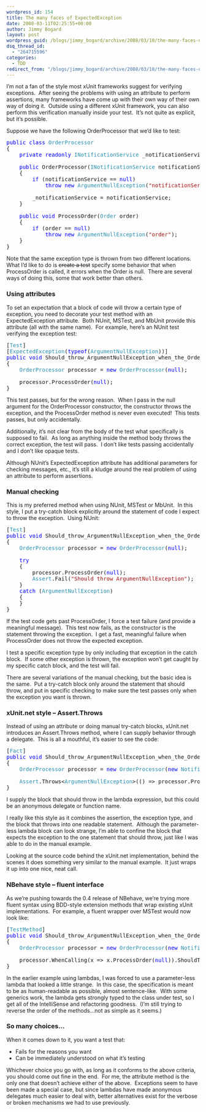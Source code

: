 ```yaml
---
wordpress_id: 154
title: The many faces of ExpectedException
date: 2008-03-11T02:25:55+00:00
author: Jimmy Bogard
layout: post
wordpress_guid: /blogs/jimmy_bogard/archive/2008/03/10/the-many-faces-of-expectedexception.aspx
dsq_thread_id:
  - "264715596"
categories:
  - TDD
redirect_from: "/blogs/jimmy_bogard/archive/2008/03/10/the-many-faces-of-expectedexception.aspx/"
---
```

I&#8217;m not a fan of the style most xUnit frameworks suggest for verifying exceptions.&nbsp; After seeing the problems with using an attribute to perform assertions, many frameworks have come up with their own way of their own way of doing it.&nbsp; Outside using a different xUnit framework, you can also perform this verification manually inside your test.&nbsp; It&#8217;s not quite as explicit, but it&#8217;s possible.

Suppose we have the following OrderProcessor that we&#8217;d like to test:

<pre><span style="color: blue">public class </span><span style="color: #2b91af">OrderProcessor
</span>{
    <span style="color: blue">private readonly </span><span style="color: #2b91af">INotificationService </span>_notificationService;

    <span style="color: blue">public </span>OrderProcessor(<span style="color: #2b91af">INotificationService </span>notificationService)
    {
        <span style="color: blue">if </span>(notificationService == <span style="color: blue">null</span>)
            <span style="color: blue">throw new </span><span style="color: #2b91af">ArgumentNullException</span>(<span style="color: #a31515">"notificationService"</span>);

        _notificationService = notificationService;
    }

    <span style="color: blue">public void </span>ProcessOrder(<span style="color: #2b91af">Order </span>order)
    {
        <span style="color: blue">if </span>(order == <span style="color: blue">null</span>)
            <span style="color: blue">throw new </span><span style="color: #2b91af">ArgumentNullException</span>(<span style="color: #a31515">"order"</span>);
    }
}
</pre>

[](http://11011.net/software/vspaste)

Note that the same exception type is thrown from two different locations.&nbsp; What I&#8217;d like to do is <strike>create a test</strike> specify some behavior that when ProcessOrder is called, it errors when the Order is null.&nbsp; There are several ways of doing this, some that work better than others.

### Using attributes

To set an expectation that a block of code will throw a certain type of exception, you need to decorate your test method with an ExpectedException attribute.&nbsp; Both NUnit, MSTest, and MbUnit provide this attribute (all with the same name).&nbsp; For example, here&#8217;s an NUnit test verifying the exception test:

<pre>[<span style="color: #2b91af">Test</span>]
[<span style="color: #2b91af">ExpectedException</span>(<span style="color: blue">typeof</span>(<span style="color: #2b91af">ArgumentNullException</span>))]
<span style="color: blue">public void </span>Should_throw_ArgumentNullException_when_the_Order_is_null()
{
    <span style="color: #2b91af">OrderProcessor </span>processor = <span style="color: blue">new </span><span style="color: #2b91af">OrderProcessor</span>(<span style="color: blue">null</span>);

    processor.ProcessOrder(<span style="color: blue">null</span>);
}
</pre>

[](http://11011.net/software/vspaste)

This test passes, but for the wrong reason.&nbsp; When I pass in the null argument for the OrderProcessor constructor, the constructor throws the exception, and the ProcessOrder method is never even executed!&nbsp; This tests passes, but only accidentally.

Additionally, it&#8217;s not clear from the body of the test what specifically is supposed to fail.&nbsp; As long as anything inside the method body throws the correct exception, the test will pass.&nbsp; I don&#8217;t like tests passing accidentally and I don&#8217;t like opaque tests.

Although NUnit&#8217;s ExpectedException attribute has additional parameters for checking messages, etc., it&#8217;s still a kludge around the real problem of using an attribute to perform assertions.

### Manual checking

This is my preferred method when using NUnit, MSTest or MbUnit.&nbsp; In this style, I put a try-catch block explicitly around the statement of code I expect to throw the exception.&nbsp; Using NUnit:

<pre>[<span style="color: #2b91af">Test</span>]
<span style="color: blue">public void </span>Should_throw_ArgumentNullException_when_the_Order_is_null()
{
    <span style="color: #2b91af">OrderProcessor </span>processor = <span style="color: blue">new </span><span style="color: #2b91af">OrderProcessor</span>(<span style="color: blue">null</span>);

    <span style="color: blue">try
    </span>{
        processor.ProcessOrder(<span style="color: blue">null</span>);
        <span style="color: #2b91af">Assert</span>.Fail(<span style="color: #a31515">"Should throw ArgumentNullException"</span>);
    }
    <span style="color: blue">catch </span>(<span style="color: #2b91af">ArgumentNullException</span>)
    {
    }
}
</pre>

[](http://11011.net/software/vspaste)

If the test code gets past ProcessOrder, I force a test failure (and provide a meaningful message).&nbsp; This test now fails, as the constructor is the statement throwing the exception.&nbsp; I get a fast, meaningful failure when ProcessOrder does not throw the expected exception.

I test a specific exception type by only including that exception in the catch block.&nbsp; If some other exception is thrown, the exception won&#8217;t get caught by my specific catch block, and the test will fail.

There are several variations of the manual checking, but the basic idea is the same.&nbsp; Put a try-catch block only around the statement that should throw, and put in specific checking to make sure the test passes only when the exception you want is thrown.

### xUnit.net style &#8211; Assert.Throws

Instead of using an attribute or doing manual try-catch blocks, xUnit.net introduces an Assert.Throws method, where I can supply behavior through a delegate.&nbsp; This is all a mouthful, it&#8217;s easier to see the code:

<pre>[<span style="color: #2b91af">Fact</span>]
<span style="color: blue">public void </span>Should_throw_ArgumentNullException_when_the_Order_is_null()
{
    <span style="color: #2b91af">OrderProcessor </span>processor = <span style="color: blue">new </span><span style="color: #2b91af">OrderProcessor</span>(<span style="color: blue">new </span><span style="color: #2b91af">NotificationService</span>());

    <span style="color: #2b91af">Assert</span>.Throws&lt;<span style="color: #2b91af">ArgumentNullException</span>&gt;(() =&gt; processor.ProcessOrder(<span style="color: blue">null</span>));
}
</pre>

[](http://11011.net/software/vspaste)

I supply the block that should throw in the lambda expression, but this could be an anonymous delegate or function name.

I really like this style as it combines the assertion, the exception type, and the block that throws into one readable statement.&nbsp; Although the parameter-less lambda block can look strange, I&#8217;m able to confine the block that expects the exception to the one statement that should throw, just like I was able to do in the manual example.

Looking at the source code behind the xUnit.net implementation, behind the scenes it does something very similar to the manual example.&nbsp; It just wraps it up into one nice, neat call.

### NBehave style &#8211; fluent interface

As we&#8217;re pushing towards the 0.4 release of NBehave, we&#8217;re trying more fluent syntax using BDD-style extension methods that wrap existing xUnit implementations.&nbsp; For example, a fluent wrapper over MSTest would now look like:

<pre>[<span style="color: #2b91af">TestMethod</span>]
<span style="color: blue">public void </span>Should_throw_ArgumentNullException_when_the_Order_is_null()
{
    <span style="color: #2b91af">OrderProcessor </span>processor = <span style="color: blue">new </span><span style="color: #2b91af">OrderProcessor</span>(<span style="color: blue">new </span><span style="color: #2b91af">NotificationService</span>());

    processor.WhenCalling(x =&gt; x.ProcessOrder(<span style="color: blue">null</span>)).ShouldThrow&lt;<span style="color: #2b91af">ArgumentNullException</span>&gt;();
}
</pre>

[](http://11011.net/software/vspaste)

In the earlier example using lambdas, I was forced to use a parameter-less lambda that looked a little strange.&nbsp; In this case, the specification is meant to be as human-readable as possible, almost sentence-like.&nbsp; With some generics work, the lambda gets strongly typed to the class under test, so I get all of the IntelliSense and refactoring goodness.&nbsp; (I&#8217;m still trying to reverse the order of the methods&#8230;not as simple as it seems.)

### So many choices&#8230;

When it comes down to it, you want a test that:

  * Fails for the reasons you want
  * Can be immediately understood on what it&#8217;s testing

Whichever choice you go with, as long as it conforms to the above criteria, you should come out fine in the end.&nbsp; For me, the attribute method is the only one that doesn&#8217;t achieve either of the above.&nbsp; Exceptions seem to have been made a special case, but since lambdas have made anonymous delegates much easier to deal with, better alternatives exist for the verbose or broken mechanisms we had to use previously.